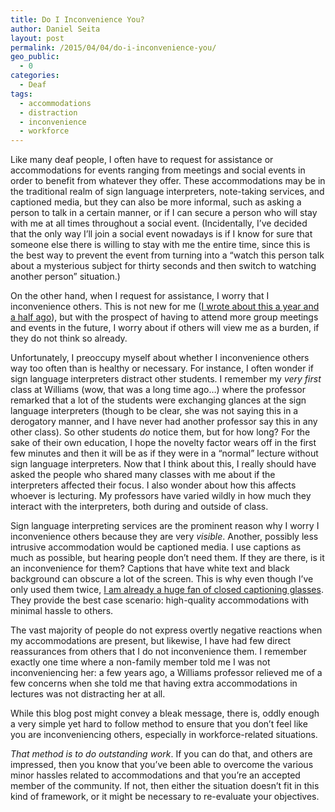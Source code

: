 ```yaml
---
title: Do I Inconvenience You?
author: Daniel Seita
layout: post
permalink: /2015/04/04/do-i-inconvenience-you/
geo_public:
  - 0
categories:
  - Deaf
tags:
  - accommodations
  - distraction
  - inconvenience
  - workforce
---
```

Like many deaf people, I often have to request for assistance or accommodations for events ranging from meetings and social events in order to benefit from whatever they offer. These accommodations may be in the traditional realm of sign language interpreters, note-taking services, and captioned media, but they can also be more informal, such as asking a person to talk in a certain manner, or if I can secure a person who will stay with me at all times throughout a social event. (Incidentally, I&#8217;ve decided that the only way I&#8217;ll join a social event nowadays is if I know for sure that someone else there is willing to stay with me the entire time, since this is the best way to prevent the event from turning into a &#8220;watch this person talk about a mysterious subject for thirty seconds and then switch to watching another person&#8221; situation.)

On the other hand, when I request for assistance, I worry that I inconvenience others. This is not new for me ([I wrote about this a year and a half ago][1]), but with the prospect of having to attend more group meetings and events in the future, I worry about if others will view me as a burden, if they do not think so already.

Unfortunately, I preoccupy myself about whether I inconvenience others way too often than is healthy or necessary. For instance, I often wonder if sign language interpreters distract other students. I remember my *very first* class at Williams (wow, that was a long time ago&#8230;) where the professor remarked that a lot of the students were exchanging glances at the sign language interpreters (though to be clear, she was not saying this in a derogatory manner, and I have never had another professor say this in any other class). So other students *do* notice them, but for how long? For the sake of their own education, I hope the novelty factor wears off in the first few minutes and then it will be as if they were in a &#8220;normal&#8221; lecture without sign language interpreters. Now that I think about this, I really should have asked the people who shared many classes with me about if the interpreters affected their focus. I also wonder about how this affects whoever is lecturing. My professors have varied wildly in how much they interact with the interpreters, both during and outside of class.

Sign language interpreting services are the prominent reason why I worry I inconvenience others because they are very *visible*. Another, possibly less intrusive accommodation would be captioned media. I use captions as much as possible, but hearing people don&#8217;t need them. If they are there, is it an inconvenience for them? Captions that have white text and black background can obscure a lot of the screen. This is why even though I&#8217;ve only used them twice, [I am already a huge fan of closed captioning glasses][2]. They provide the best case scenario: high-quality accommodations with minimal hassle to others.

The vast majority of people do not express overtly negative reactions when my accommodations are present, but likewise, I have had few direct reassurances from others that I do not inconvenience them. I remember exactly one time where a non-family member told me I was not inconveniencing her: a few years ago, a Williams professor relieved me of a few concerns when she told me that having extra accommodations in lectures was not distracting her at all.

While this blog post might convey a bleak message, there is, oddly enough a very simple yet hard to follow method to ensure that you don&#8217;t feel like you are inconveniencing others, especially in workforce-related situations.

*That method is to do outstanding work*. If you can do that, and others are impressed, then you know that you&#8217;ve been able to overcome the various minor hassles related to accommodations and that you&#8217;re an accepted member of the community. If not, then either the situation doesn&#8217;t fit in this kind of framework, or it might be necessary to re-evaluate your objectives.

 [1]: https://danieltakeshi.github.io/2013/09/27/how-to-accommodate-technical-colloquium-talks/
 [2]: https://danieltakeshi.github.io/2013/06/28/new-closed-captioning-glasses/

